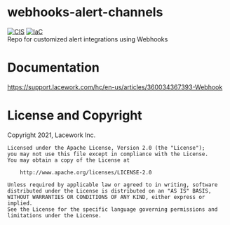 # webhooks-alert-channels

[![CIS](https://app.soluble.cloud/api/v1/public/badges/97a6f5c1-94b9-494b-9381-c9f4d50bf034.svg)](https://app.soluble.cloud/repos/details/github.com/marcosgm/webhooks-alert-channels)  [![IaC](https://app.soluble.cloud/api/v1/public/badges/a0c4cdb6-61a6-4cd4-9267-311d976a0b7c.svg)](https://app.soluble.cloud/repos/details/github.com/marcosgm/webhooks-alert-channels)  
Repo for customized alert integrations using Webhooks

# Documentation
https://support.lacework.com/hc/en-us/articles/360034367393-Webhook

# License and Copyright
Copyright 2021, Lacework Inc.

    Licensed under the Apache License, Version 2.0 (the "License");
    you may not use this file except in compliance with the License.
    You may obtain a copy of the License at

        http://www.apache.org/licenses/LICENSE-2.0

    Unless required by applicable law or agreed to in writing, software
    distributed under the License is distributed on an "AS IS" BASIS,
    WITHOUT WARRANTIES OR CONDITIONS OF ANY KIND, either express or implied.
    See the License for the specific language governing permissions and
    limitations under the License.
